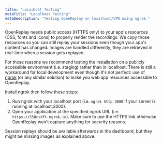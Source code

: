 ```yaml
---
title: "Localhost Testing"
metaTitle: "Localhost Testing"
metaDescription: "Testing OpenReplay on localhost/VPN using ngrok."
---
```


OpenReplay needs public access (HTTPS only) to your app's resources (CSS, fonts and icons) to properly render the recordings. We copy those resources so you can still replay your sessions even though your app's content has changed. Images are handled differently, they are retrieved in real-time when a session gets replayed.

For these reasons we recommend testing the installation on a publicly accessible environment (i.e. staging) rather than in localhost. There is still a workaround for local development even though it's not perfect: use of [ngrok](https://ngrok.com/) (or any similar solution) to make you web app resources accessible to OpenReplay.

Install [ngrok](https://ngrok.com/) then follow these steps:
1. Run ngrok with your localhost port (i.e. `ngrok http 3000` if your server is running at localhost:3000).
2. Open your application at the specified ngrok URL (i.e. `https://558csdft.ngrok.io`). Make sure to use the HTTPS link otherwise OpenReplay won't capture anything for security reasons.

Session replays should be available afterwards in the dashboard, but they might be missing images as explained above.
